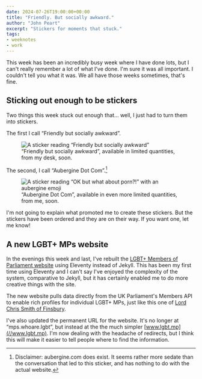 ```yaml
---
date: 2024-07-26T19:00:00+00:00
title: "Friendly. But socially awkward."
author: "John Peart"
excerpt: "Stickers for moments that stuck."
tags:
- weeknotes
- work
---
```


This week has been an incredibly busy week where I have done lots, but I can't really remember a lot of what I've done. I'm sure it was all important. I couldn't tell you what it was. We all have those weeks sometimes, that's fine.

## Sticking out enough to be stickers

Two things this week stuck out enough that... well, I just had to turn them into stickers. 

The first I call “Friendly but socially awkward”.

<figure>
  <img src="/assets/images/posts/2024/07/26/week-note/friendly-but-socially-awkward.png" alt="A sticker reading “Friendly but socially awkward”">
  <figcaption>“Friendly but socially awkward”, available in limited quantities, from my desk, soon.</figcaption>
</figure>

The second, I call “Aubergine Dot Com”.[^1]

[^1]: Disclaimer: aubergine.com does exist. It seems rather more sedate than the conversation that led to this sticker, and has nothing to do with the actual website.

<figure>
  <img src="/assets/images/posts/2024/07/26/week-note/ok-but-what-about-porn.png" alt="A sticker reading “OK but what about porn?!” with an aubergine emoji">
  <figcaption>“Aubergine Dot Com”, available in even more limited quantities, from me, soon.</figcaption>
</figure>

I'm not going to explain what promoted me to create these stickers. But the stickers have been ordered and they are on their way. If you want one, let me know!

## A new LGBT+ MPs website

In the evenings this week and last, I've rebuilt the [LGBT+ Members of Parliament website](//www.lgbt.mp) using Eleventy instead of Jekyll. This has been my first time using Eleventy and I can't say I've enjoyed the complexity of the system, comparative to Jekyll, but it has certainly enabled me to do more creative things with the site.

The new website pulls data directly from the UK Parliament's Members API to enable rich profiles for individual LGBT+ MPs, just like this one of [Lord Chris Smith of Finsbury](https://www.lgbt.mp/member/186/). 

I've also updated the permanent URL for the website. It's no longer at “mps.whoare.lgbt”, but instead at the the much simpler [www.lgbt.mp](//www.lgbt.mp). I'm now dealing with the headache of redirects, but I think this will make it easier to tell people where to find the information. 